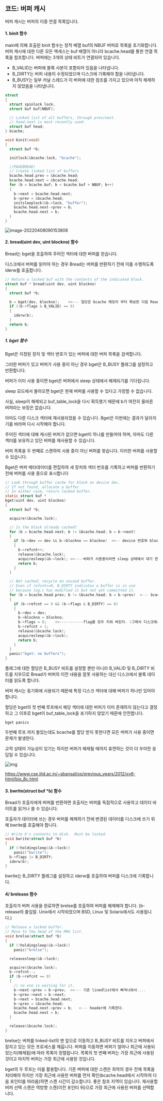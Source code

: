 ## 코드: 버퍼 캐시

버퍼 캐시는 버퍼의 이중 연결 목록입니다. 

#### 1. binit 함수

main에 의해 호출된 binit 함수는 정적 배열 buf의 NBUF 버퍼로 목록을 초기화합니다.
버퍼 캐시에 대한 다른 모든 액세스는 buf 배열이 아니라 bcache.head를 통한 연결 목록을 참조합니다.
버퍼에는 3개의 상태 비트가 연결되어 있습니다.

 * B_VALID는 버퍼에 블록 사본이 포함되어 있음을 나타냅니다.
* B_DIRTY는 버퍼 내용이 수정되었으며 디스크에 기록해야 함을 나타냅니다.
* B_BUSY는 일부 커널 스레드가 이 버퍼에 대한 참조를 가지고 있으며 아직 해제하지 않았음을 나타냅니다.

```c
struct
{
  struct spinlock lock;
  struct buf buf[NBUF];

  // Linked list of all buffers, through prev/next.
  // head.next is most recently used.
  struct buf head;
} bcache;

void binit(void)
{
  struct buf *b;

  initlock(&bcache.lock, "bcache");

  //PAGEBREAK!
  // Create linked list of buffers
  bcache.head.prev = &bcache.head;
  bcache.head.next = &bcache.head;
  for (b = bcache.buf; b < bcache.buf + NBUF; b++)
  {
    b->next = bcache.head.next;
    b->prev = &bcache.head;
    initsleeplock(&b->lock, "buffer");
    bcache.head.next->prev = b;
    bcache.head.next = b;
  }
}
```



![image-20220408090153808](D:\Code\lk\12.xv6_doc\img\image-20220408090153808.png)



#### 2. bread(uint dev, uint blockno) 함수

Bread는 bget을 호출하여 주어진 섹터에 대한 버퍼를 얻습니다. 

디스크에서 버퍼를 읽어야 하는 경우 Bread는 버퍼를 반환하기 전에 이를 수행하도록 iderw를 호출합니다.

```c
// Return a locked buf with the contents of the indicated block.
struct buf * bread(uint dev, uint blockno)
{
  struct buf *b;

  b = bget(dev, blockno);    <<--- 일단은 bcache 메모리 부터 확보한 다음 Read른 한다. 
  if ((b->flags & B_VALID) == 0)
  {
    iderw(b);
  }
  return b;
}
```

##### 1. bget 함수

Bget은 지정된 장치 및 섹터 번호가 있는 버퍼에 대한 버퍼 목록을 검색합니다.

그러한 버퍼가 있고 버퍼가 사용 중이 아닌 경우 bget은 B_BUSY 플래그를 설정하고 반환합니다.

버퍼가 이미 사용 중이면 bget은 버퍼에서 sleep 상태에서 해제되기를 기다립니다. 

sleep 모드에서 돌아오면  bget은 현재 버퍼를 사용할 수 있다고 가정할 수 없습니다.

사실, sleep이 해제되고 buf_table_lock을 다시 획득했기 때문에 b가 여전히 올바른 버퍼라는 보장은 없습니다. 

아마도 다른 디스크 섹터에 재사용되었을 수 있습니다. Bget은 이번에는 결과가 달라지기를 바라며 다시 시작해야 합니다.

주어진 섹터에 대해 캐시된 버퍼가 없으면 bget이 하나를 만들어야 하며, 아마도 다른 섹터를 보유하고 있던 버퍼를 재사용할 수 있습니다.

버퍼 목록을 두 번째로 스캔하여 사용 중이 아닌 버퍼를 찾습니다. 이러한 버퍼를 사용할 수 있습니다. 

Bget은 버퍼 메타데이터를 편집하여 새 장치와 섹터 번호를 기록하고 버퍼를 반환하기 전에 버퍼를 사용 중으로 표시합니다

```c
// Look through buffer cache for block on device dev.
// If not found, allocate a buffer.
// In either case, return locked buffer.
static struct buf *
bget(uint dev, uint blockno)
{
  struct buf *b;

  acquire(&bcache.lock);

  // Is the block already cached?
  for (b = bcache.head.next; b != &bcache.head; b = b->next)
  {
    if (b->dev == dev && b->blockno == blockno)  <<-- device 번호와 block 번호로  bcache를 찾는다. 
    {
      b->refcnt++;
      release(&bcache.lock);
      acquiresleep(&b->lock); <<----버퍼가 사용중이라면 sleep 상태에서 대기 한다. 
      return b;
    }
  }

  // Not cached; recycle an unused buffer.
  // Even if refcnt==0, B_DIRTY indicates a buffer is in use
  // because log.c has modified it but not yet committed it.
  for (b = bcache.head.prev; b != &bcache.head; b = b->prev)  <--- bcache를 못찾았으면... 빈 bache를 찾는다. 
  {
    if (b->refcnt == 0 && (b->flags & B_DIRTY) == 0)
    {
      b->dev = dev;
      b->blockno = blockno;
      b->flags = 0;    <<-----------flag를 모두 지워 버린다. (그래서 디스크에서 읽어 오도록 한다.)
      b->refcnt = 1;
      release(&bcache.lock);
      acquiresleep(&b->lock);
      return b;
    }
  }
  panic("bget: no buffers");
}
```



플래그에 대한 할당은 B_BUSY 비트를 설정할 뿐만 아니라 B_VALID 및 B_DIRTY 비트를 지우므로 Bread가 버퍼의 이전 내용을 잘못 사용하는 대신 디스크에서 블록 데이터를 읽도록 합니다.

버퍼 캐시는 동기화에 사용되기 때문에 특정 디스크 섹터에 대해 버퍼가 하나만 있어야 합니다.

할당은 bget의 첫 번째 루프에서 해당 섹터에 대한 버퍼가 이미 존재하지 않는다고 결정하고 그 이후로 bget이 buf_table_lock을 포기하지 않았기 때문에 안전합니다.

`bget panics`

두번째 루프 까지 돌았는데도 bcache를 할당 받지 못한다면  모든 버퍼가 사용 중이면 문제가 발생한다. 

교착 상태의 가능성이 있기는 하지만 버퍼가 해제될 때까지 휴면하는 것이 더 우아한 응답일 수 있습니다.



![img](D:\Code\lk\12.xv6_doc\img\bio_8c_ac09898fdd6868e88ff35f498fa6ef52f_cgraph.png)

https://www.cse.iitd.ac.in/~sbansal/os/previous_years/2012/xv6-html/bio_8c.html







#### 3. bwrite(struct buf *b) 함수 

Bread가 호출자에게 버퍼를 반환하면 호출자는 버퍼를 독점적으로 사용하고 데이터 바이트를 읽거나 쓸 수 있습니다. 

호출자가 데이터에 쓰는 경우 버퍼를 해제하기 전에 변경된 데이터를 디스크에 쓰기 위해 bwrite를 호출해야 합니다.

```c
// Write b's contents to disk.  Must be locked.
void bwrite(struct buf *b)
{
  if (!holdingsleep(&b->lock))
    panic("bwrite");
  b->flags |= B_DIRTY;
  iderw(b);
}
```

bwrite는 B_DIRTY 플래그를 설정하고 iderw를 호출하여 버퍼를 디스크에 기록합니다.





#### 4/ brelease 함수

호출자가 버퍼 사용을 완료하면 brelse를 호출하여 버퍼를 해제해야 합니다. (b-release의 줄임말. Unix에서 시작되었으며 BSD, Linux 및 Solaris에서도 사용됩니다.)

```c
// Release a locked buffer.
// Move to the head of the MRU list.
void brelse(struct buf *b)
{
  if (!holdingsleep(&b->lock))
    panic("brelse");

  releasesleep(&b->lock);

  acquire(&bcache.lock);
  b->refcnt--;
  if (b->refcnt == 0)
  {
    // no one is waiting for it.
    b->next->prev = b->prev;  <<--- 기존 linedlist에서 빠져나와서....
    b->prev->next = b->next;
    b->next = bcache.head.next;
    b->prev = &bcache.head;
    bcache.head.next->prev = b;   <--- header에 기록한다.  
    bcache.head.next = b;
  }

  release(&bcache.lock);
}
```



brelse는 버퍼를 linked-list의 맨 앞으로 이동하고 B_BUSY 비트를 지우고 버퍼에서 잠자고 있는 모든 프로세스를 깨웁니다.
버퍼를 이동하면 버퍼가 얼마나 최근에 사용되었는지(해제됨)에 따라 목록이 정렬됩니다. 목록의 첫 번째 버퍼는 가장 최근에 사용된 것이고 마지막 버퍼는 가장 최근에 사용된 것입니다.

bget의 두 루프는 이를 활용합니다. 기존 버퍼에 대한 스캔은 최악의 경우 전체 목록을 처리해야 하지만 가장 최근에 사용한 버퍼를 먼저 확인(bcache.head에서 시작하여 다음 포인터를 따라옴)하면 스캔 시간이 감소합니다. 좋은 참조 지역이 있습니다.
재사용할 버퍼 선택 스캔은 역방향 스캔(이전 포인터 뒤)으로 가장 최근에 사용된 버퍼를 선택합니다.





